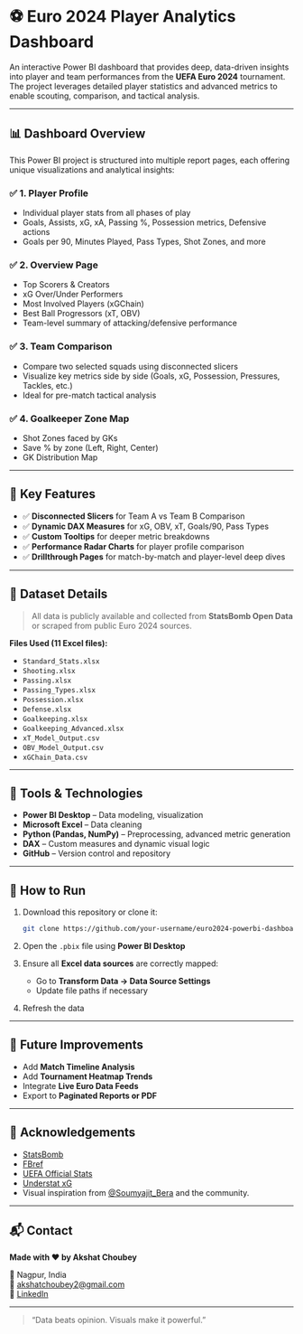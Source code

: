 
# ⚽ Euro 2024 Player Analytics Dashboard

An interactive Power BI dashboard that provides deep, data-driven insights into player and team performances from the **UEFA Euro 2024** tournament. The project leverages detailed player statistics and advanced metrics to enable scouting, comparison, and tactical analysis.

---

## 📊 Dashboard Overview

This Power BI project is structured into multiple report pages, each offering unique visualizations and analytical insights:

### ✅ 1. **Player Profile**
- Individual player stats from all phases of play
- Goals, Assists, xG, xA, Passing %, Possession metrics, Defensive actions
- Goals per 90, Minutes Played, Pass Types, Shot Zones, and more

### ✅ 2. **Overview Page**
- Top Scorers & Creators
- xG Over/Under Performers
- Most Involved Players (xGChain)
- Best Ball Progressors (xT, OBV)
- Team-level summary of attacking/defensive performance

### ✅ 3. **Team Comparison**
- Compare two selected squads using disconnected slicers
- Visualize key metrics side by side (Goals, xG, Possession, Pressures, Tackles, etc.)
- Ideal for pre-match tactical analysis

### ✅ 4. **Goalkeeper Zone Map**
- Shot Zones faced by GKs
- Save % by zone (Left, Right, Center)
- GK Distribution Map

---

## 🧠 Key Features

- ✅ **Disconnected Slicers** for Team A vs Team B Comparison
- ✅ **Dynamic DAX Measures** for xG, OBV, xT, Goals/90, Pass Types
- ✅ **Custom Tooltips** for deeper metric breakdowns
- ✅ **Performance Radar Charts** for player profile comparison
- ✅ **Drillthrough Pages** for match-by-match and player-level deep dives

---

## 📁 Dataset Details

> All data is publicly available and collected from **StatsBomb Open Data** or scraped from public Euro 2024 sources.

**Files Used (11 Excel files):**
- `Standard_Stats.xlsx`  
- `Shooting.xlsx`  
- `Passing.xlsx`  
- `Passing_Types.xlsx`  
- `Possession.xlsx`  
- `Defense.xlsx`  
- `Goalkeeping.xlsx`  
- `Goalkeeping_Advanced.xlsx`  
- `xT_Model_Output.csv`  
- `OBV_Model_Output.csv`  
- `xGChain_Data.csv`

---

## 🧰 Tools & Technologies

- **Power BI Desktop** – Data modeling, visualization
- **Microsoft Excel** – Data cleaning
- **Python (Pandas, NumPy)** – Preprocessing, advanced metric generation
- **DAX** – Custom measures and dynamic visual logic
- **GitHub** – Version control and repository

---

## 🚀 How to Run

1. Download this repository or clone it:
   ```bash
   git clone https://github.com/your-username/euro2024-powerbi-dashboard.git
   ```

2. Open the `.pbix` file using **Power BI Desktop**

3. Ensure all **Excel data sources** are correctly mapped:
   - Go to **Transform Data → Data Source Settings**
   - Update file paths if necessary

4. Refresh the data

---

## 📌 Future Improvements

- Add **Match Timeline Analysis**
- Add **Tournament Heatmap Trends**
- Integrate **Live Euro Data Feeds**
- Export to **Paginated Reports or PDF**

---

## 🙌 Acknowledgements

- [StatsBomb](https://statsbomb.com/)
- [FBref](https://fbref.com/)
- [UEFA Official Stats](https://www.uefa.com/)
- [Understat xG](https://understat.com/)
- Visual inspiration from [@Soumyajit_Bera](https://twitter.com/Soumyajit_Bera) and the community.

---

## 📬 Contact

**Made with ❤️ by Akshat Choubey**

📍 Nagpur, India  
📧 akshatchoubey2@gmail.com  
📸 [LinkedIn](https://linkedin.com/in/akshatchoubey)

---

> “Data beats opinion. Visuals make it powerful.”
